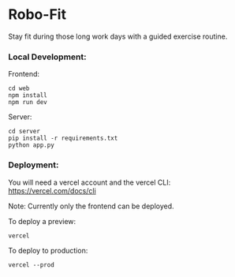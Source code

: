 # Robo-Fit

Stay fit during those long work days with a guided exercise routine.

### Local Development:

Frontend:

```
cd web
npm install
npm run dev
```

Server:

```
cd server
pip install -r requirements.txt
python app.py
```

### Deployment:

You will need a vercel account and the vercel CLI:
https://vercel.com/docs/cli

Note: Currently only the frontend can be deployed.

To deploy a preview:

```
vercel
```

To deploy to production:

```
vercel --prod
```
